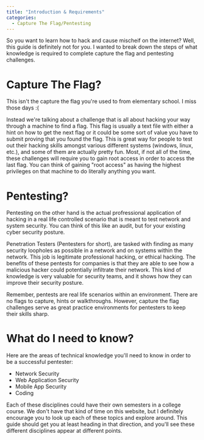 ```yaml
---
title: "Introduction & Requirements"
categories:
  - Capture The Flag/Pentesting 
---
```


So you want to learn how to hack and cause mischeif on the internet? Well, this guide is definitely not for you. I wanted to break down the steps of what knowledge is required to complete capture the flag and pentesting challenges. 

# Capture The Flag?

This isn't the capture the flag you're used to from elementary school. I miss those days :(

Instead we're talking about a challenge that is all about hacking your way through a machine to find a flag. This flag is usually a text file with either a hint on how to get the next flag or it could be some sort of value you have to submit proving that you found the flag. This is great way for people to test out their hacking skills amongst various different systems (windows, linux, etc.), and some of them are actually pretty fun. Most, if not all of the time, these challenges will require you to gain root access in order to access the last flag. You can think of gaining "root access" as having the highest privileges on that machine to do literally anything you want.


# Pentesting?

Pentesting on the other hand is the actual profressional application of hacking in a real life controlled scenario that is meant to test network and system security. You can think of this like an audit, but for your existing cyber security posture.

Penetration Testers (Pentesters for short), are tasked with finding as many security loopholes as possible in a network and on systems within the network. This job is legitimate professional hacking, or ethical hacking. The benefits of these pentests for companies is that they are able to see how a malicious hacker could potentially infiltrate their network. This kind of knowledge is very valuable for security teams, and it shows how they can improve their security posture. 

Remember, pentests are real life scenarios within an environment. There are no flags to capture, hints or walkthroughs. However, capture the flag challenges serve as great practice environments for pentesters to keep their skills sharp. 

# What do I need to know?

Here are the areas of technical knowledge you'll need to know in order to be a successful pentester:

* Network Security
* Web Application Security
* Mobile App Security
* Coding 

Each of these disciplines could have their own semesters in a college course. We don't have that kind of time on this website, but I definitely encourage you to look up each of these topics and explore around. This guide should get you at least heading in that direction, and you'll see these different disciplines appear at different points. 
